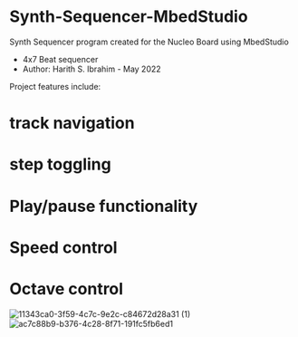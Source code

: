 # Synth-Sequencer-MbedStudio
Synth Sequencer program created for the Nucleo Board using MbedStudio

*  4x7 Beat sequencer
*   Author: Harith S. Ibrahim - May 2022 

Project features include:
# track navigation
#  step toggling
#  Play/pause functionality
#  Speed control
#  Octave control

![11343ca0-3f59-4c7c-9e2c-c84672d28a31 (1)](https://user-images.githubusercontent.com/66371106/170509081-460a5886-0d7f-49b7-a16f-33c16f9c80ad.jpg)
![ac7c88b9-b376-4c28-8f71-191fc5fb6ed1](https://user-images.githubusercontent.com/66371106/170509104-53e9e838-faf8-4dd2-8f83-6b583ebc37ab.jpg)
